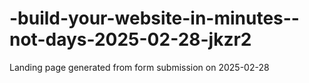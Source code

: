 # -build-your-website-in-minutes--not-days-2025-02-28-jkzr2
Landing page generated from form submission on 2025-02-28
